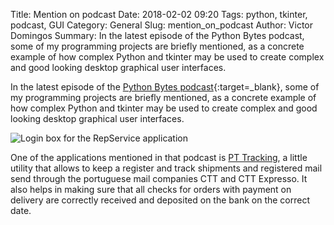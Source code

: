 Title: Mention on podcast
Date: 2018-02-02 09:20
Tags: python, tkinter, podcast, GUI
Category: General
Slug: mention_on_podcast
Author: Victor Domingos
Summary: In the latest episode of the Python Bytes podcast, some of my programming projects are briefly mentioned, as a concrete example of how complex Python and tkinter may be used to create complex and good looking desktop graphical user interfaces.

In the latest episode of the [Python Bytes podcast](http://bit.ly/PyBytes63){:target=_blank}, some of my programming projects are briefly mentioned, as a concrete example of how complex Python and tkinter may be used to create complex and good looking desktop graphical user interfaces.

![Login box for the RepService application](images/repservice_login.jpg)

One of the applications mentioned in that podcast is [PT Tracking](http://bit.ly/PTTracking), a little utility that allows to keep a register and track shipments and registered mail send through the portuguese mail companies CTT and CTT Expresso. It also helps in making sure that all checks for orders with payment on delivery are correctly received and deposited on the bank on the correct date.
